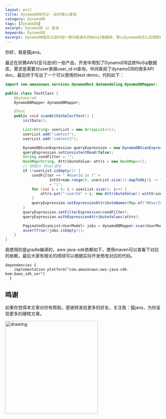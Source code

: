 ```yaml
---
layout: post
title: DynamoDB系列之--如何做in查询
category: DynamoDB
tags: [DynamoDB]
excerpt: DynamoDB in 查询
keywords: DynamoDB
excerpt: DynamoDB是亚马逊内部一款功能强大的NoSql数据库，那么DynamoDB怎么实现和mysql一样的in查询呢？
---
```


你好，我是猿java。

最近在折腾AWS(亚马逊)的一些产品，开发中用到了DynamoDB这款NoSql数据库，需求是需要对user表做user_id in查询，中间查阅了dynamoDB的很多API doc，最后终于写出了一个可以使用的test demo，代码如下：

```java
import com.amazonaws.services.dynamodbv2.datamodeling.DynamoDBMapper;

public class TestClass {
    @Autowired
    DynamoDBMapper dynamoDBMapper;

    @Test
    public void scanWithInSelectTest() {
        initData();

        List<String> userList = new ArrayList<>();
        userList.add("iamtest");
        userList.add("iamtest2");

        DynamoDBScanExpression queryExpression = new DynamoDBScanExpression();
        queryExpression.setConsistentRead(false);
        String condFilter = "";
        HashMap<String, AttributeValue> attrs = new HashMap<>();
        // 拼装in 的sql语句
        if (!userList.isEmpty()) {
            condFilter += " #UserId in (" +
                    IntStream.range(0, userList.size()).mapToObj(i -> ":userId" + i).collect(Collectors.joining(","))
                    + ")";
            for (int i = 0; i < userList.size(); i++) {
                attrs.put(":userId" + i, new AttributeValue().withS(userList.get(i)));
            }
            queryExpression.setExpressionAttributeNames(Map.of("#UserId", "UserId"));
        }
        queryExpression.setFilterExpression(condFilter);
        queryExpression.withExpressionAttributeValues(attrs);

        PaginatedScanList<UserModel> jobs = dynamoDBMapper.scan(UserModel.class, queryExpression);
        assertTrue(!jobs.isEmpty());
    }
}
```
我使用的是gradle编译的，aws-java-sdk依赖如下，使用maven可以查看下对应的依赖，最后大家有相关的绣球可以根据实际开发修改对应的代码。
```
dependencies {
    implementation platform("com.amazonaws:aws-java-sdk-bom:$aws_sdk_ver")
  }
```

## 鸣谢
如果你觉得本文章对你有帮助，感谢转发给更多的好友，关注我：猿java，为你呈现更多的硬核文章。

<img src="https://yuanjava.cn/assets/img/pub.jpg" alt="drawing" style="width:300px;"/>
